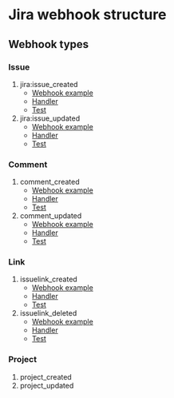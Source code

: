 # Jira webhook structure

## Webhook types

### Issue

1. jira:issue_created
    * [Webhook example](../../test/fixtures/webhooks/issue/created.json)
    * [Handler](../../src/bot/create-room.js)
    * [Test](../../test/bot/create-room.test.js)
2. jira:issue_updated
    * [Webhook example](../../test/fixtures/webhooks/issue/updated/generic.json)
    * [Handler](../../src/bot/post-issue-updates.js)
    * [Test](../../test/bot/create-room.test.js)

### Comment

1. comment_created
    * [Webhook example](../../test/fixtures/webhooks/comment/created.json)
    * [Handler](../../src/bot/post-comment.js)
    * [Test](../../test/bot/post-comment.test.js)
2. comment_updated
    * [Webhook example](../../test/fixtures/webhooks/comment/updated.json)
    * [Handler](../../src/bot/post-comment.js)
    * [Test](../../test/bot/post-comment.test.js)

### Link

1. issuelink_created
    * [Webhook example](../../test/fixtures/webhooks/issuelink/created.json)
    * [Handler](../../src/bot/post-new-links.js)
    * [Test](../../test/bot/post-new-links.test.js)
2. issuelink_deleted
    * [Webhook example](../../test/fixtures/issuelink-deleted.json)
    * [Handler](../../src/bot/post-link-deleted.js)
    * [Test](../../test/bot/post-link-deleted.test.js)

### Project

1. project_created
2. project_updated
